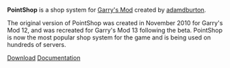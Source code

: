 <p class="lead">
	<strong>PointShop</strong> is a shop system for <a href="http://garrysmod.com/" target="_blank">Garry's Mod</a> created by <a href="http://github.com/adamdburton" target="_blank">adamdburton</a>.
</p>

The original version of PointShop was created in November 2010 for Garry's Mod 12, and was recreated for Garry's Mod 13 following the beta. PointShop is now the most popular shop system for the game and is being used on hundreds of servers.

<a href="https://github.com/adamdburton/pointshop/archive/master.zip" class="button button-huge" onclick="recordEvent('Callouts', 'Click', 'Download');">Download</a> <a href="/getting-started" class="button button-huge" onclick="recordEvent('Callouts', 'Click', 'Documentation');">Documentation</a>
